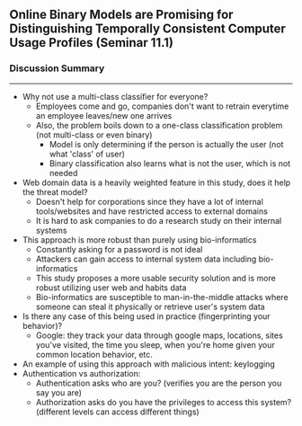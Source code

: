 ## Online Binary Models are Promising for Distinguishing Temporally Consistent Computer Usage Profiles (Seminar 11.1)


### Discussion Summary

---
- Why not use a multi-class classifier for everyone?
  - Employees come and go, companies don't want to retrain everytime an employee leaves/new one arrives
  - Also, the problem boils down to a one-class classification problem (not multi-class or even binary)
    - Model is only determining if the person is actually the user (not what 'class' of user)
    - Binary classification also learns what is not the user, which is not needed
- Web domain data is a heavily weighted feature in this study, does it help the threat model?
  - Doesn't help for corporations since they have a lot of internal tools/websites and have restricted access to external domains
  - It is hard to ask companies to do a research study on their internal systems
- This approach is more robust than purely using bio-informatics
  - Constantly asking for a password is not ideal
  - Attackers can gain access to internal system data including bio-informatics
  - This study proposes a more usable security solution and is more robust utilizing user web and habits data
  - Bio-informatics are susceptible to man-in-the-middle attacks where someone can steal it physically or retrieve user's system data
- Is there any case of this being used in practice (fingerprinting your behavior)?
  - Google: they track your data through google maps, locations, sites you've visited, the time you sleep, when you're home given your common location behavior, etc.
- An example of using this approach with malicious intent: keylogging
- Authentication vs authorization:
  - Authentication asks who are you? (verifies you are the person you say you are)
  - Authorization asks do you have the privileges to access this system? (different levels can access different things)

